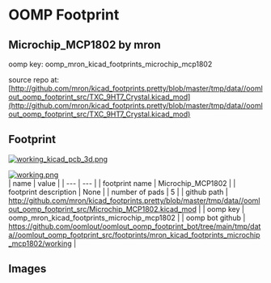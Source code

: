 # OOMP Footprint  
## Microchip_MCP1802  by mron  
  
oomp key: oomp_mron_kicad_footprints_microchip_mcp1802  
  
source repo at: [http://github.com/mron/kicad_footprints.pretty/blob/master/tmp/data//oomlout_oomp_footprint_src/TXC_9HT7_Crystal.kicad_mod](http://github.com/mron/kicad_footprints.pretty/blob/master/tmp/data//oomlout_oomp_footprint_src/TXC_9HT7_Crystal.kicad_mod)  
## Footprint  
  
[![working_kicad_pcb_3d.png](working_kicad_pcb_3d_600.png)](working_kicad_pcb_3d.png)  
  
[![working.png](working_600.png)](working.png)  
| name | value | 
| --- | --- | 
| footprint name | Microchip_MCP1802 | 
| footprint description | None | 
| number of pads | 5 | 
| github path | http://github.com/mron/kicad_footprints.pretty/blob/master/tmp/data//oomlout_oomp_footprint_src/Microchip_MCP1802.kicad_mod | 
| oomp key | oomp_mron_kicad_footprints_microchip_mcp1802 | 
| oomp bot github | https://github.com/oomlout/oomlout_oomp_footprint_bot/tree/main/tmp/data//oomlout_oomp_footprint_src/footprints/mron_kicad_footprints_microchip_mcp1802/working | 
## Images  
